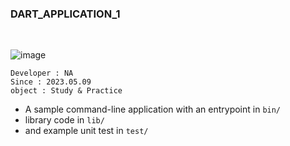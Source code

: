 ### DART_APPLICATION_1

<br>

![image](https://user-images.githubusercontent.com/116700688/237038614-73c458c6-5116-4105-a737-f92a8d3abc75.png)


```
Developer : NA
Since : 2023.05.09
object : Study & Practice
```

- A sample command-line application with an entrypoint in `bin/` 
- library code in `lib/`
- and example unit test in `test/`
